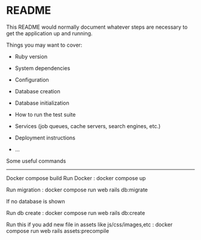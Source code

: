 # README

This README would normally document whatever steps are necessary to get the
application up and running.

Things you may want to cover:

* Ruby version

* System dependencies

* Configuration

* Database creation

* Database initialization

* How to run the test suite

* Services (job queues, cache servers, search engines, etc.)

* Deployment instructions

* ...


Some useful commands
*******************
Docker compose build
Run Docker : docker compose up

Run migration : docker compose run web rails db:migrate

If no database is shown

Run db create : docker compose run web rails db:create

Run this if you add new file in assets like js/css/images,etc : docker compose run web rails assets:precompile